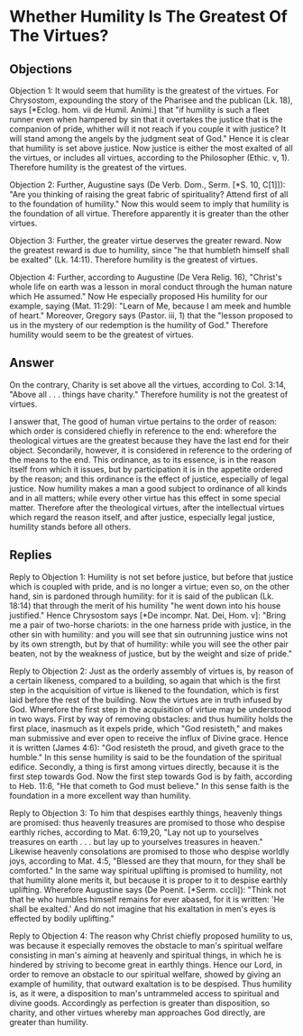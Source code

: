 # Whether Humility Is The Greatest Of The Virtues?

## Objections

Objection 1: It would seem that humility is the greatest of the virtues. For Chrysostom, expounding the story of the Pharisee and the publican (Lk. 18), says [*Eclog. hom. vii de Humil. Animi.] that "if humility is such a fleet runner even when hampered by sin that it overtakes the justice that is the companion of pride, whither will it not reach if you couple it with justice? It will stand among the angels by the judgment seat of God." Hence it is clear that humility is set above justice. Now justice is either the most exalted of all the virtues, or includes all virtues, according to the Philosopher (Ethic. v, 1). Therefore humility is the greatest of the virtues.

Objection 2: Further, Augustine says (De Verb. Dom., Serm. [*S. 10, C[1]]): "Are you thinking of raising the great fabric of spirituality? Attend first of all to the foundation of humility." Now this would seem to imply that humility is the foundation of all virtue. Therefore apparently it is greater than the other virtues.

Objection 3: Further, the greater virtue deserves the greater reward. Now the greatest reward is due to humility, since "he that humbleth himself shall be exalted" (Lk. 14:11). Therefore humility is the greatest of virtues.

Objection 4: Further, according to Augustine (De Vera Relig. 16), "Christ's whole life on earth was a lesson in moral conduct through the human nature which He assumed." Now He especially proposed His humility for our example, saying (Mat. 11:29): "Learn of Me, because I am meek and humble of heart." Moreover, Gregory says (Pastor. iii, 1) that the "lesson proposed to us in the mystery of our redemption is the humility of God." Therefore humility would seem to be the greatest of virtues.

## Answer

On the contrary, Charity is set above all the virtues, according to Col. 3:14, "Above all . . . things have charity." Therefore humility is not the greatest of virtues.

I answer that, The good of human virtue pertains to the order of reason: which order is considered chiefly in reference to the end: wherefore the theological virtues are the greatest because they have the last end for their object. Secondarily, however, it is considered in reference to the ordering of the means to the end. This ordinance, as to its essence, is in the reason itself from which it issues, but by participation it is in the appetite ordered by the reason; and this ordinance is the effect of justice, especially of legal justice. Now humility makes a man a good subject to ordinance of all kinds and in all matters; while every other virtue has this effect in some special matter. Therefore after the theological virtues, after the intellectual virtues which regard the reason itself, and after justice, especially legal justice, humility stands before all others.

## Replies

Reply to Objection 1: Humility is not set before justice, but before that justice which is coupled with pride, and is no longer a virtue; even so, on the other hand, sin is pardoned through humility: for it is said of the publican (Lk. 18:14) that through the merit of his humility "he went down into his house justified." Hence Chrysostom says [*De incompr. Nat. Dei, Hom. v]: "Bring me a pair of two-horse chariots: in the one harness pride with justice, in the other sin with humility: and you will see that sin outrunning justice wins not by its own strength, but by that of humility: while you will see the other pair beaten, not by the weakness of justice, but by the weight and size of pride."

Reply to Objection 2: Just as the orderly assembly of virtues is, by reason of a certain likeness, compared to a building, so again that which is the first step in the acquisition of virtue is likened to the foundation, which is first laid before the rest of the building. Now the virtues are in truth infused by God. Wherefore the first step in the acquisition of virtue may be understood in two ways. First by way of removing obstacles: and thus humility holds the first place, inasmuch as it expels pride, which "God resisteth," and makes man submissive and ever open to receive the influx of Divine grace. Hence it is written (James 4:6): "God resisteth the proud, and giveth grace to the humble." In this sense humility is said to be the foundation of the spiritual edifice. Secondly, a thing is first among virtues directly, because it is the first step towards God. Now the first step towards God is by faith, according to Heb. 11:6, "He that cometh to God must believe." In this sense faith is the foundation in a more excellent way than humility.

Reply to Objection 3: To him that despises earthly things, heavenly things are promised: thus heavenly treasures are promised to those who despise earthly riches, according to Mat. 6:19,20, "Lay not up to yourselves treasures on earth . . . but lay up to yourselves treasures in heaven." Likewise heavenly consolations are promised to those who despise worldly joys, according to Mat. 4:5, "Blessed are they that mourn, for they shall be comforted." In the same way spiritual uplifting is promised to humility, not that humility alone merits it, but because it is proper to it to despise earthly uplifting. Wherefore Augustine says (De Poenit. [*Serm. cccli]): "Think not that he who humbles himself remains for ever abased, for it is written: 'He shall be exalted.' And do not imagine that his exaltation in men's eyes is effected by bodily uplifting."

Reply to Objection 4: The reason why Christ chiefly proposed humility to us, was because it especially removes the obstacle to man's spiritual welfare consisting in man's aiming at heavenly and spiritual things, in which he is hindered by striving to become great in earthly things. Hence our Lord, in order to remove an obstacle to our spiritual welfare, showed by giving an example of humility, that outward exaltation is to be despised. Thus humility is, as it were, a disposition to man's untrammeled access to spiritual and divine goods. Accordingly as perfection is greater than disposition, so charity, and other virtues whereby man approaches God directly, are greater than humility.